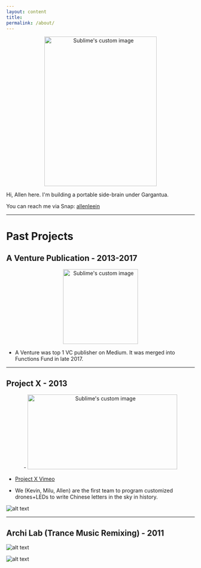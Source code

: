 ```yaml
---
layout: content
title: 
permalink: /about/
---
```


<p align="center">
  <img width="300" height="400" src="https://i.imgur.com/LN253mE.jpg" alt="Sublime's custom image"/>
</p>

Hi, Allen here. I'm building a portable side-brain under Gargantua.

You can reach me via Snap: [allenleein](https://www.snapchat.com/add/allenleein)

----


# Past Projects

## A Venture Publication - 2013-2017

<p align="center">
  <img width="200" height="200" src="https://i.imgur.com/4bY53O8.jpg" alt="Sublime's custom image"/>
</p>

* A Venture was top 1 VC publisher on Medium. It was merged into Functions Fund in late 2017.

----

## Project X - 2013

<p align="center">
-  <img width="400" height="200" src="https://media.giphy.com/media/l3mZ5zogGcnzNzbqM/giphy.gif" alt="Sublime's custom image"/>
</p>

* [Project X Vimeo](https://vimeo.com/111901733)

* We (Kevin, Milu, Allen) are the first team to program customized drones+LEDs to write Chinese letters in the sky in history.

![alt text](https://i.imgur.com/pNz5FOm.jpg "Logo Title Text 1")

----

## Archi Lab (Trance Music Remixing) - 2011


![alt text](https://i.imgur.com/yn31zwv.jpg "Logo Title Text 1")

![alt text](https://i.imgur.com/NmsSw3Y.jpg "Logo Title Text 1")







